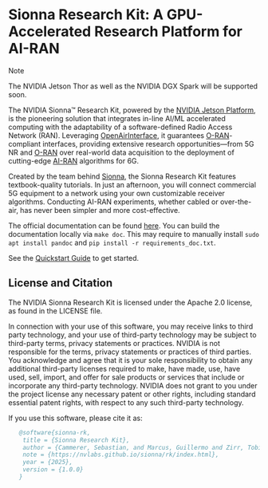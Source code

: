 <!--
SPDX-FileCopyrightText: Copyright (c) 2024-2025 NVIDIA CORPORATION & AFFILIATES. All rights reserved.
SPDX-License-Identifier: Apache-2.0
-->
# Sionna Research Kit: A GPU-Accelerated Research Platform for AI-RAN

> [!NOTE]
> The NVIDIA Jetson Thor as well as the NVIDIA DGX Spark will be supported soon. 


The NVIDIA Sionna&trade; Research Kit, powered by the [NVIDIA Jetson Platform](https://www.nvidia.com/en-us/autonomous-machines/embedded-systems/jetson-orin/), is the pioneering solution that integrates in-line AI/ML accelerated computing with the adaptability of a software-defined Radio Access Network (RAN). Leveraging [OpenAirInterface](https://openairinterface.org), it guarantees [O-RAN](https://www.o-ran.org/)-compliant interfaces, providing extensive research opportunities—from 5G NR and [O-RAN](https://www.o-ran.org/) over real-world data acquisition to the deployment of cutting-edge [AI-RAN](https://ai-ran.org/) algorithms for 6G.

Created by the team behind [Sionna](https://github.com/NVlabs/sionna), the Sionna Research Kit features textbook-quality tutorials. In just an afternoon, you will connect commercial 5G equipment to a network using your own customizable receiver algorithms. Conducting AI-RAN experiments, whether cabled or over-the-air, has never been simpler and more cost-effective.

The official documentation can be found [here](https://nvlabs.github.io/sionna/rk).
You can build the documentation locally via ```make doc```. This may require to manually install `sudo apt install pandoc` and `pip install -r requirements_doc.txt`.

See the [Quickstart Guide](https://nvlabs.github.io/sionna/rk/quickstart.html) to get started.

## License and Citation

The NVIDIA Sionna Research Kit is licensed under the Apache 2.0 license, as found in the LICENSE file.

In connection with your use of this software, you may receive links to third party technology, and your use of third-party technology may be subject to third-party terms, privacy statements or practices. NVIDIA is not responsible for the terms, privacy statements or practices of third parties. You acknowledge and agree that it is your sole responsibility to obtain any additional third-party licenses required to make, have made, use, have used, sell, import, and offer for sale products or services that include or incorporate any third-party technology. NVIDIA does not grant to you under the project license any necessary patent or other rights, including standard essential patent rights, with respect to any such third-party technology.

If you use this software, please cite it as:
```bibtex
   @software{sionna-rk,
    title = {Sionna Research Kit},
    author = {Cammerer, Sebastian, and Marcus, Guillermo and Zirr, Tobias and Hoydis, Jakob and {Ait Aoudia}, Fayçal and Wiesmayr, Reinhard and Maggi, Lorenzo and Nimier-David, Merlin and Keller, Alexander},
    note = {https://nvlabs.github.io/sionna/rk/index.html},
    year = {2025},
    version = {1.0.0}
   }
```

